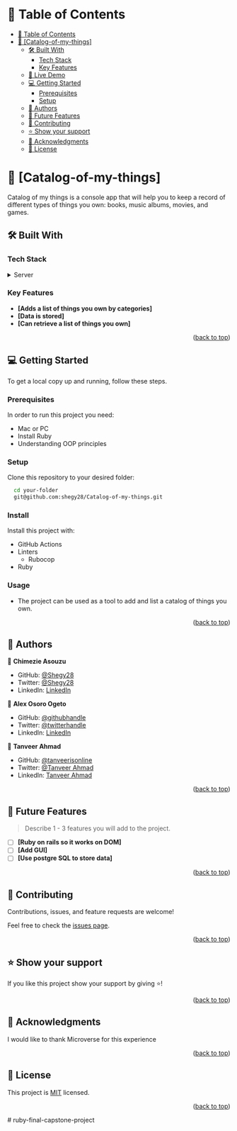 <a name="readme-top"></a>

<!--
HOW TO USE:
This is an example of how you may give instructions on setting up your project locally.

Modify this file to match your project and remove sections that don't apply.

REQUIRED SECTIONS:
- Table of Contents
- About the Project
  - Built With
  - Live Demo
- Getting Started
- Authors
- Future Features
- Contributing
- Show your support
- Acknowledgements
- License

After you're finished please remove all the comments and instructions!
-->

<!-- TABLE OF CONTENTS -->

# 📗 Table of Contents

- [📗 Table of Contents](#-table-of-contents)
- [📖 \[Catalog-of-my-things\] ](#-Catalog-of-my-things-)
  - [🛠 Built With ](#-built-with-)
    - [Tech Stack ](#tech-stack-)
    - [Key Features ](#key-features-)
  - [🚀 Live Demo ](#-live-demo-)
  - [💻 Getting Started ](#-getting-started-)
    - [Prerequisites](#prerequisites)
    - [Setup](#setup)
  - [👥 Authors ](#-authors-)
  - [🔭 Future Features ](#-future-features-)
  - [🤝 Contributing ](#-contributing-)
  - [⭐️ Show your support ](#️-show-your-support-)
  - [🙏 Acknowledgments ](#-acknowledgments-)
  - [📝 License ](#-license-)

<!-- PROJECT DESCRIPTION -->

# 📖 [Catalog-of-my-things] <a name="about-project"></a>
Catalog of my things is a console app that will help you to keep a record of different types of things you own: books, music albums, movies, and games.

## 🛠 Built With <a name="built-with"></a>

### Tech Stack <a name="tech-stack"></a>

<details>
<summary>Server</summary>
  <ul>
    <li><a href="https://rubygems.org/">Ruby</a></li>
    <li><a href="https://rubygems.org/">Rspec</a></li>
  </ul>
</details>

<!-- Features -->

### Key Features <a name="key-features"></a>

- **[Adds a list of things you own by categories]**
- **[Data is stored]**
- **[Can retrieve a list of things you own]**

<p align="right">(<a href="#readme-top">back to top</a>)</p>

<!-- GETTING STARTED -->

## 💻 Getting Started <a name="getting-started"></a>

To get a local copy up and running, follow these steps.

### Prerequisites

In order to run this project you need:

- Mac or PC
- Install Ruby
- Understanding OOP principles

### Setup

Clone this repository to your desired folder:

```sh
  cd your-folder
  git@github.com:shegy28/Catalog-of-my-things.git
```

### Install

Install this project with:

- GitHub Actions
- Linters
  - Rubocop
- Ruby

### Usage

- The project can be used as a tool to add and list a catalog of things you own.

<p align="right">(<a href="#readme-top">back to top</a>)</p>

<!-- AUTHORS -->
## 👥 Authors <a name="authors"></a>

👤 **Chimezie Asouzu**

- GitHub: [@Shegy28](https://github.com/shegy28)
- Twitter: [@Shegy28](https://twitter.com/twitterhandle)
- LinkedIn: [LinkedIn](https://www.linkedin.com/in/chimezie-asouzu-67704224a/)

👤 **Alex Osoro Ogeto**

- GitHub: [@githubhandle](https://github.com/Osoro254Alex)
- Twitter: [@twitterhandle](https://twitter.com/ALEX14809153)
- LinkedIn: [LinkedIn](https://www.linkedin.com/in/alexogeto/)

👤 **Tanveer Ahmad**

- GitHub: [@tanveerisonline ](https://github.com/tanveerisonline)
- Twitter: [@Tanveer Ahmad](https://twitter.com/Tanveer98589023)
- LinkedIn: [Tanveer Ahmad](https://www.linkedin.com/in/tanveerisonline/)

<p align="right">(<a href="#readme-top">back to top</a>)</p>

<!-- FUTURE FEATURES -->

## 🔭 Future Features <a name="future-features"></a>

> Describe 1 - 3 features you will add to the project.

- [ ] **[Ruby on rails so it works on DOM]**
- [ ]  **[Add GUI]**
- [ ]  **[Use postgre SQL to store data]**

<p align="right">(<a href="#readme-top">back to top</a>)</p>

<!-- CONTRIBUTING -->

## 🤝 Contributing <a name="contributing"></a>

Contributions, issues, and feature requests are welcome!

Feel free to check the [issues page](https://github.com/shegy28/Catalog-of-my-things/issues).

<p align="right">(<a href="#readme-top">back to top</a>)</p>

<!-- SUPPORT -->

## ⭐️ Show your support <a name="support"></a>

If you like this project show your support by giving ⭐️!

<p align="right">(<a href="#readme-top">back to top</a>)</p>

<!-- ACKNOWLEDGEMENTS -->

## 🙏 Acknowledgments <a name="acknowledgements"></a>

I would like to thank Microverse for this experience

<p align="right">(<a href="#readme-top">back to top</a>)</p>

<!-- LICENSE -->

## 📝 License <a name="license"></a>

This project is [MIT](./LICENSE) licensed.

<p align="right">(<a href="#readme-top">back to top</a>)</p>
#   r u b y - f i n a l - c a p s t o n e - p r o j e c t  
 
